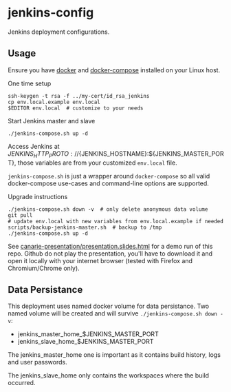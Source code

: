 # jenkins-config
Jenkins deployment configurations.

## Usage

Ensure you have [docker](https://www.docker.com/) and
[docker-compose](https://docs.docker.com/compose/) installed on your Linux
host.

One time setup
```
ssh-keygen -t rsa -f ../my-cert/id_rsa_jenkins
cp env.local.example env.local
$EDITOR env.local  # customize to your needs
```

Start Jenkins master and slave
```
./jenkins-compose.sh up -d
```

Access Jenkins at
${JENKINS_HTTP_PROTO}://${JENKINS_HOSTNAME}:${JENKINS_MASTER_PORT},
those variables are from your customized `env.local` file.

`jenkins-compose.sh` is just a wrapper around `docker-compose` so all valid
docker-compose use-cases and command-line options are supported.

Upgrade instructions
```
./jenkins-compose.sh down -v  # only delete anonymous data volume
git pull
# update env.local with new variables from env.local.example if needed
scripts/backup-jenkins-master.sh  # backup to /tmp
./jenkins-compose.sh up -d
```

See
[canarie-presentation/presentation.slides.html](canarie-presentation/presentation.slides.html)
for a demo run of this repo.  Github do not play the presentation, you'll have
to download it and open it locally with your internet browser (tested with
Firefox and Chromium/Chrome only).


## Data Persistance

This deployment uses named docker volume for data persistance.  Two named
volume will be created and will survive `./jenkins-compose.sh down -v`:

* jenkins_master_home_$JENKINS_MASTER_PORT
* jenkins_slave_home_$JENKINS_MASTER_PORT

The jenkins_master_home one is important as it contains build history, logs and
user passwords.

The jenkins_slave_home only contains the workspaces where the build occurred.
